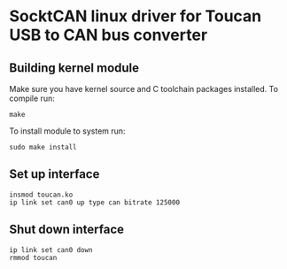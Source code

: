 SocktCAN linux driver for Toucan USB to CAN bus converter
====

Building kernel module
----

Make sure you have kernel source and C toolchain packages installed.
To compile run:

    make

To install module to system run:

    sudo make install


Set up interface
----

    insmod toucan.ko
    ip link set can0 up type can bitrate 125000


Shut down interface
----

    ip link set can0 down
    rmmod toucan



